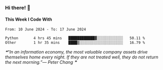 ### Hi there! 👋

#### This Week I Code With
<!--START_SECTION:waka-->

```txt
From: 10 June 2024 - To: 17 June 2024

Python       4 hrs 45 mins   ████████████▓░░░░░░░░░░░░   50.11 %
Other        1 hr 35 mins    ████▒░░░░░░░░░░░░░░░░░░░░   16.79 %
```

<!--END_SECTION:waka-->

<!--STARTS_HERE_QUOTE_README-->
<i>❝“In an information economy, the most valuable company assets drive themselves home every night.  If they are not treated well, they do not return the next morning.”— Peter Chang  ❞</i>
<!--ENDS_HERE_QUOTE_README-->
